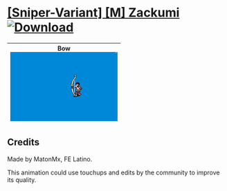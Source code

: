# [\[Sniper-Variant\] \[M\] Zackumi](./) [![Download](https://img.shields.io/badge/Download--red?style=social&logo=github)](https://minhaskamal.github.io/DownGit/#/home?url=https://github.com/Klokinator/FE-Repo/tree/main/Battle%20Animations%2FInfantry%20-%20(Bow)%20Snipers%20and%20Ballistae%2F%5BSniper-Variant%5D%20%5BM%5D%20Zackumi)

| <b>Bow</b><br/><img alt="Bow animation" src="./5.%20Bow/Bow.gif"/> |
| :---: |

## Credits

Made by MatonMx, FE Latino.

This animation could use touchups and edits by the community to improve its quality.

